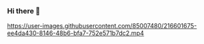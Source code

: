 ### Hi there 👋


https://user-images.githubusercontent.com/85007480/216601675-ee4da430-8146-48b6-bfa7-752e571b7dc2.mp4



<!--
**eshginfarzali/eshginfarzali** is a ✨ _special_ ✨ repository because its `README.md` (this file) appears on your GitHub profile.

Here are some ideas to get you started:

- 🔭 I’m currently working on ...
- 🌱 I’m currently learning ...
- 👯 I’m looking to collaborate on ...
- 🤔 I’m looking for help with ...
- 💬 Ask me about ...
- 📫 How to reach me: ...
- 😄 Pronouns: ...
- ⚡ Fun fact: ...
-->
